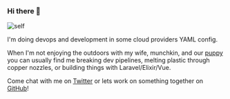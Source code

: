 ### Hi there 👋

![self](https://delport.ca/assets/content/self.jpg)

I'm doing devops and development in some cloud providers YAML config.

When I'm not enjoying the outdoors with my wife, munchkin, and our [puppy](https://www.instagram.com/winter_shepherd/) you can usually find me breaking dev pipelines, melting plastic through copper nozzles, or building things with Laravel/Elixir/Vue.

Come chat with me on [Twitter](https://twitter.com/_mikhailbot) or lets work on something together on [GitHub](https://github.com/mikhailbot)!
